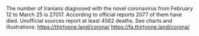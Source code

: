 The number of Iranians diagnosed with the novel coronavirus from February 12 to March 25 is 27017. According to official reports 2077 of them have died. Unofficial sources report at least 4562 deaths.
See charts and illustrations: 
https://thirtyone.land/corona/
https://fa.thirtyone.land/corona/
